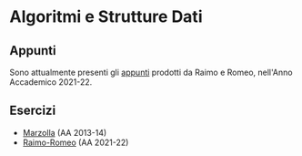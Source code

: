 # Algoritmi e Strutture Dati

## Appunti

Sono attualmente presenti gli [appunti](Appunti/Raimo-Romeo/) prodotti da Raimo e Romeo, nell'Anno Accademico 2021-22.

## Esercizi

- [Marzolla](Esercizi/esercizi-svolti-PROGR_DINAMICA%20-%20Marzolla%202013.pdf) (AA 2013-14)
- [Raimo-Romeo](Esercizi/Raimo-Romeo/Esercizi%20ASD.pdf) (AA 2021-22)

